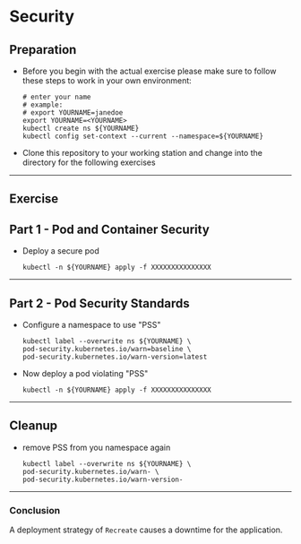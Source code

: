 # Security

## Preparation

* Before you begin with the actual exercise please make sure to follow these steps to work in your own environment:

  ```shell
  # enter your name
  # example:
  # export YOURNAME=janedoe
  export YOURNAME=<YOURNAME>
  kubectl create ns ${YOURNAME}
  kubectl config set-context --current --namespace=${YOURNAME}
  ```

* Clone this repository to your working station and change into the directory for the following exercises

---

## Exercise

## Part 1 - Pod and Container Security

* Deploy a secure pod

  ```shell
  kubectl -n ${YOURNAME} apply -f XXXXXXXXXXXXXXX
  ```

---

## Part 2 - Pod Security Standards

* Configure a namespace to use "PSS"

  ```shell
  kubectl label --overwrite ns ${YOURNAME} \
  pod-security.kubernetes.io/warn=baseline \
  pod-security.kubernetes.io/warn-version=latest
  ```

* Now deploy a pod violating "PSS"

  ```shell
  kubectl -n ${YOURNAME} apply -f XXXXXXXXXXXXXXX
  ```

---

## Cleanup

* remove PSS from you namespace again

  ```shell
  kubectl label --overwrite ns ${YOURNAME} \
  pod-security.kubernetes.io/warn- \
  pod-security.kubernetes.io/warn-version-
  ```

---

### Conclusion

A deployment strategy of `Recreate` causes a downtime for the application.

